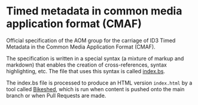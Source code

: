 # Timed metadata in common media application format (CMAF)

Official specification of the AOM group for the carriage of ID3 Timed Metadata in the Common Media Application Format (CMAF).

The specification is written in a special syntax (a mixture of markup and markdown) that enables the creation of cross-references, syntax highlighting, etc. 
The file that uses this syntax is called [index.bs](./index.bs).

The index.bs file is processed to produce an HTML version `index.html` by a tool called [Bikeshed](https://github.com/tabatkins/bikeshed), which is run when content is pushed onto the main branch or when Pull Requests are made.
